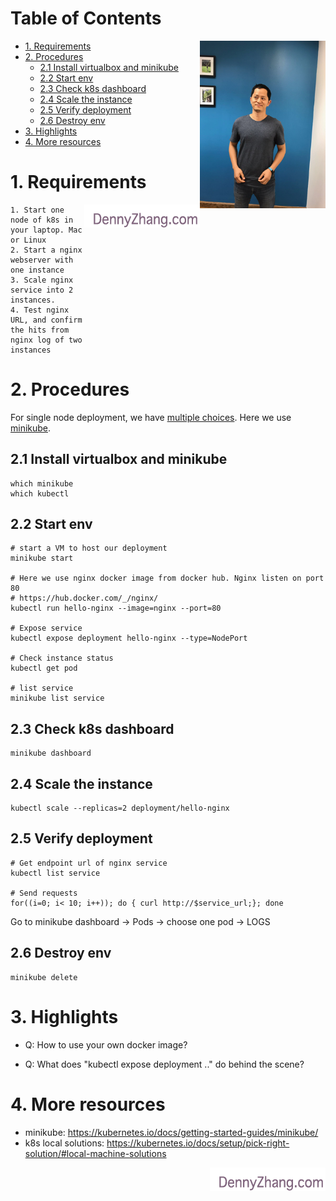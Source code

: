 Table of Contents
=================
<a href="https://www.dennyzhang.com"><img align="right" width="201" height="268" src="https://raw.githubusercontent.com/USDevOps/mywechat-slack-group/master/images/denny_201706.png"></a>

   * [1. Requirements](#1-requirements)
   * [2. Procedures](#2-procedures)
      * [2.1 Install virtualbox and minikube](#21-install-virtualbox-and-minikube)
      * [2.2 Start env](#22-start-env)
      * [2.3 Check k8s dashboard](#23-check-k8s-dashboard)
      * [2.4 Scale the instance](#24-scale-the-instance)
      * [2.5 Verify deployment](#25-verify-deployment)
      * [2.6 Destroy env](#26-destroy-env)
   * [3. Highlights](#3-highlights)
   * [4. More resources](#4-more-resources)

# 1. Requirements
<a href="https://www.dennyzhang.com"><img align="right" width="185" height="37" src="https://raw.githubusercontent.com/USDevOps/mywechat-slack-group/master/images/dns_small.png"></a>

```
1. Start one node of k8s in your laptop. Mac or Linux
2. Start a nginx webserver with one instance
3. Scale nginx service into 2 instances.
4. Test nginx URL, and confirm the hits from nginx log of two instances
```

# 2. Procedures

For single node deployment, we have [multiple choices](https://kubernetes.io/docs/setup/pick-right-solution/#local-machine-solutions). Here we use [minikube](https://kubernetes.io/docs/getting-started-guides/minikube/).

## 2.1 Install virtualbox and minikube
```
which minikube
which kubectl
```

## 2.2 Start env
```
# start a VM to host our deployment
minikube start

# Here we use nginx docker image from docker hub. Nginx listen on port 80
# https://hub.docker.com/_/nginx/
kubectl run hello-nginx --image=nginx --port=80

# Expose service
kubectl expose deployment hello-nginx --type=NodePort

# Check instance status
kubectl get pod

# list service
minikube list service
```

## 2.3 Check k8s dashboard
```
minikube dashboard
```

## 2.4 Scale the instance
```
kubectl scale --replicas=2 deployment/hello-nginx
```

## 2.5 Verify deployment
```
# Get endpoint url of nginx service
kubectl list service

# Send requests
for((i=0; i< 10; i++)); do { curl http://$service_url;}; done
```

Go to minikube dashboard -> Pods -> choose one pod -> LOGS

## 2.6 Destroy env
```
minikube delete
```

# 3. Highlights
- Q: How to use your own docker image?

- Q: What does "kubectl expose deployment .." do behind the scene?

# 4. More resources
- minikube: https://kubernetes.io/docs/getting-started-guides/minikube/
- k8s local solutions: https://kubernetes.io/docs/setup/pick-right-solution/#local-machine-solutions

<a href="https://www.dennyzhang.com"><img align="right" width="185" height="37" src="https://raw.githubusercontent.com/USDevOps/mywechat-slack-group/master/images/dns_small.png"></a>

